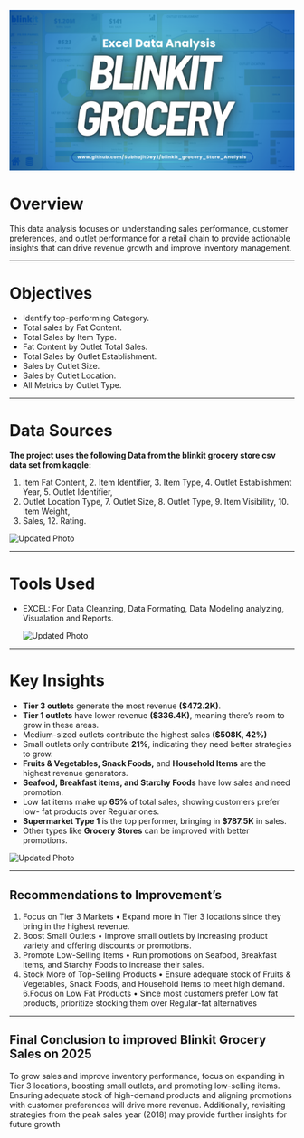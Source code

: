 ![Updated Photo](https://github.com/SubhajitDey2/blinkit_grocery_analysis/blob/main/blinkitgroceryanalysis.png)
# Overview
This data analysis focuses on understanding sales performance, customer preferences, and outlet performance for a retail chain to provide actionable insights that can drive revenue growth and improve inventory management.
__________________________________________________________________________________________________________________________________________________________________________________________

# Objectives
* Identify top-performing Category.
* Total sales by Fat Content.
* Total Sales by Item Type.
* Fat Content by Outlet Total Sales.
* Total Sales by Outlet Establishment.
* Sales by Outlet Size.
* Sales by Outlet Location.
* All Metrics by Outlet Type.
___________________________________________________________________________________________________________________________________________________________________________________________

# Data Sources

**The project uses the following Data from the blinkit grocery store csv data set from kaggle:**
1. Item Fat Content, 2. Item Identifier, 3. Item Type, 4. Outlet Establishment Year, 5. Outlet Identifier,
6. Outlet Location Type, 7. Outlet Size, 8. Outlet Type, 9. Item Visibility, 10. Item Weight,
11. Sales, 12. Rating.

    
![Updated Photo](https://github.com/SubhajitDey2/blinkit_grocery_store_analysis/blob/main/data_set_sorted.PNG)

___________________________________________________________________________________________________________________________________________________________________________________________



# Tools Used

* EXCEL: For Data Cleanzing, Data Formating, Data Modeling analyzing, Visualation and Reports.

  ![Updated Photo](https://github.com/SubhajitDey2/blinkit_grocery_store_analysis/blob/main/Pivot_Tables.PNG)
__________________________________________________________________________________________________________________________________________________________________________________________

# Key Insights

* **Tier 3 outlets** generate the most revenue **($472.2K)**. 
* **Tier 1 outlets** have lower revenue **($336.4K)**, meaning there’s room to grow in these areas.
* Medium-sized outlets contribute the highest sales **($508K, 42%)**
* Small outlets only contribute **21%**, indicating they need better strategies to grow.
* **Fruits & Vegetables, Snack Foods,** and **Household Items** are the highest revenue generators.
* **Seafood, Breakfast items, and Starchy Foods** have low sales and need promotion.
* Low fat items make up **65%** of total sales, showing customers prefer low- fat products over Regular ones.
*  **Supermarket Type 1** is the top performer, bringing in **$787.5K** in sales.
*   Other types like **Grocery Stores** can be improved with better promotions.

![Updated Photo](https://github.com/SubhajitDey2/blinkit_grocery_store_analysis/blob/main/Visualization.PNG)
__________________________________________________________________________________________________________________________________________________________________________________________________


## Recommendations to Improvement’s

1. Focus on Tier 3 Markets
• Expand more in Tier 3 locations since they bring in the highest revenue.
2. Boost Small Outlets
• Improve small outlets by increasing product variety and offering discounts or promotions.
3. Promote Low-Selling Items
• Run promotions on Seafood, Breakfast items, and Starchy Foods to increase their sales.
4. Stock More of Top-Selling Products
• Ensure adequate stock of Fruits & Vegetables, Snack Foods, and Household Items to meet high 
demand.
6.Focus on Low Fat Products 
• Since most customers prefer Low fat products, prioritize stocking them over Regular-fat 
alternatives


__________________________________________________________________________________________________________________________________________
## Final Conclusion to improved Blinkit Grocery Sales on 2025

To grow sales and improve inventory performance, focus on expanding in Tier 3 locations, boosting 
small outlets, and promoting low-selling items. Ensuring adequate stock of high-demand products 
and aligning promotions with customer preferences will drive more revenue. Additionally, revisiting 
strategies from the peak sales year (2018) may provide further insights for future growth



